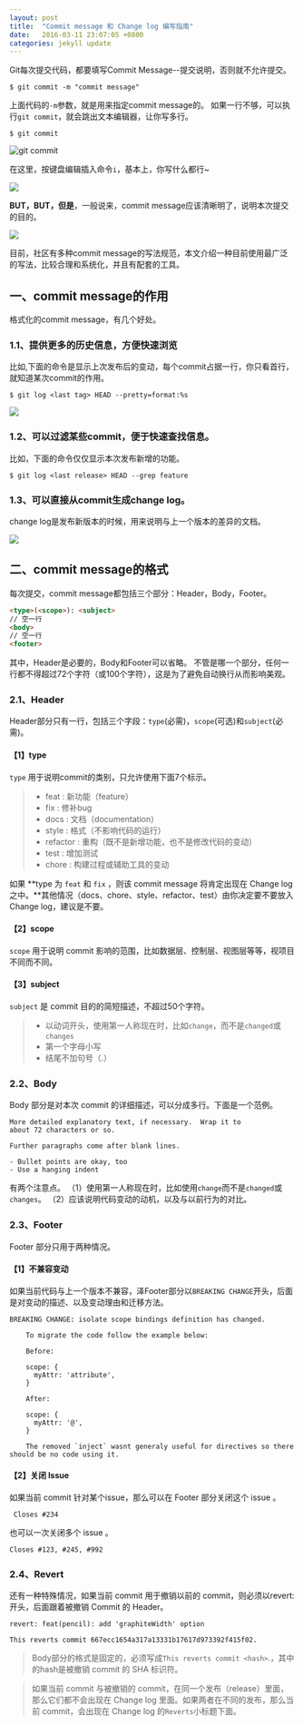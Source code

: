 ```yaml
---
layout: post
title:  "Commit message 和 Change log 编写指南"
date:   2016-03-11 23:07:05 +0800
categories: jekyll update
---
```



Git每次提交代码，都要填写Commit Message--提交说明，否则就不允许提交。

```git
$ git commit -m "commit message"
```

上面代码的`-m`参数，就是用来指定commit message的。
如果一行不够，可以执行`git commit`，就会跳出文本编辑器，让你写多行。

```git
$ git commit
```

![git commit](/image/img20160312000.png)

在这里，按键盘编辑插入命令`i`，基本上，你写什么都行~

![](/image/img20160312001.png)

**BUT，BUT，但是**，一般说来，commit message应该清晰明了，说明本次提交的目的。

![](/image/img20160312002.png)

目前，社区有多种commit message的写法规范，本文介绍一种目前使用最广泛的写法，比较合理和系统化，并且有配套的工具。

## 一、commit message的作用

格式化的commit message，有几个好处。

### 1.1、提供更多的历史信息，方便快速浏览

比如,下面的命令是显示上次发布后的变动，每个commit占据一行，你只看首行，就知道某次commit的作用。

```git
$ git log <last tag> HEAD --pretty=format:%s
```

![](/image/img20160312003.png)

### 1.2、可以过滤某些commit，便于快速查找信息。

比如，下面的命令仅仅显示本次发布新增的功能。

```git
$ git log <last release> HEAD --grep feature
```

### 1.3、可以直接从commit生成change log。

change log是发布新版本的时候，用来说明与上一个版本的差异的文档。

![](/image/img20160312004.png)

## 二、commit message的格式

每次提交，commit message都包括三个部分：Header，Body，Footer。

```html
<type>(<scope>): <subject>
// 空一行
<body>
// 空一行
<footer>
```

其中，Header是必要的，Body和Footer可以省略。
不管是哪一个部分，任何一行都不得超过72个字符（或100个字符），这是为了避免自动换行从而影响美观。

### 2.1、Header

Header部分只有一行，包括三个字段：`type`(必需)，`scope`(可选)和`subject`(必需)。

#### 【1】type 

 `type` 用于说明commit的类别，只允许使用下面7个标示。

> * feat : 新功能（feature）
> * fix : 修补bug 
> * docs : 文档（documentation）
> * style : 格式（不影响代码的运行）
> * refactor : 重构（既不是新增功能，也不是修改代码的变动）
> * test : 增加测试
> * chore : 构建过程或辅助工具的变动

如果 **type 为 `feat` 和 `fix` ，则该 commit message 将肯定出现在 Change log 之中。**其他情况（docs、chore、style、refactor、test）由你决定要不要放入 Change log，建议是不要。

#### 【2】scope

 `scope` 用于说明 commit 影响的范围，比如数据层、控制层、视图层等等，视项目不同而不同。

#### 【3】subject

 `subject` 是 commit 目的的简短描述，不超过50个字符。

> * 以动词开头，使用第一人称现在时，比如`change`，而不是`changed`或`changes`
> * 第一个字母小写
> * 结尾不加句号（.）
   


### 2.2、Body

Body 部分是对本次 commit 的详细描述，可以分成多行。下面是一个范例。

```
More detailed explanatory text, if necessary.  Wrap it to 
about 72 characters or so. 

Further paragraphs come after blank lines.

- Bullet points are okay, too
- Use a hanging indent
```

有两个注意点。
（1）使用第一人称现在时，比如使用`change`而不是`changed`或`changes`。
（2）应该说明代码变动的动机，以及与以前行为的对比。
    
### 2.3、Footer

Footer 部分只用于两种情况。

#### 【1】不兼容变动

如果当前代码与上一个版本不兼容，泽Footer部分以`BREAKING CHANGE`开头，后面是对变动的描述、以及变动理由和迁移方法。

```git
BREAKING CHANGE: isolate scope bindings definition has changed.

    To migrate the code follow the example below:

    Before:

    scope: {
      myAttr: 'attribute',
    }

    After:

    scope: {
      myAttr: '@',
    }

    The removed `inject` wasnt generaly useful for directives so there should be no code using it.
```

#### 【2】关闭 Issue

如果当前 commit 针对某个issue，那么可以在 Footer 部分关闭这个 issue 。

```git
 Closes #234
```

也可以一次关闭多个 issue 。

```
Closes #123, #245, #992
```

### 2.4、Revert

还有一种特殊情况，如果当前 commit 用于撤销以前的 commit，则必须以revert:开头，后面跟着被撤销 Commit 的 Header。

```git
revert: feat(pencil): add 'graphiteWidth' option

This reverts commit 667ecc1654a317a13331b17617d973392f415f02.
```

> Body部分的格式是固定的，必须写成`This reverts commit <hash>`.，其中的hash是被撤销 commit 的 SHA 标识符。

> 如果当前 commit 与被撤销的 commit，在同一个发布（release）里面，那么它们都不会出现在 Change log 里面。如果两者在不同的发布，那么当前 commit，会出现在 Change log 的`Reverts`小标题下面。


